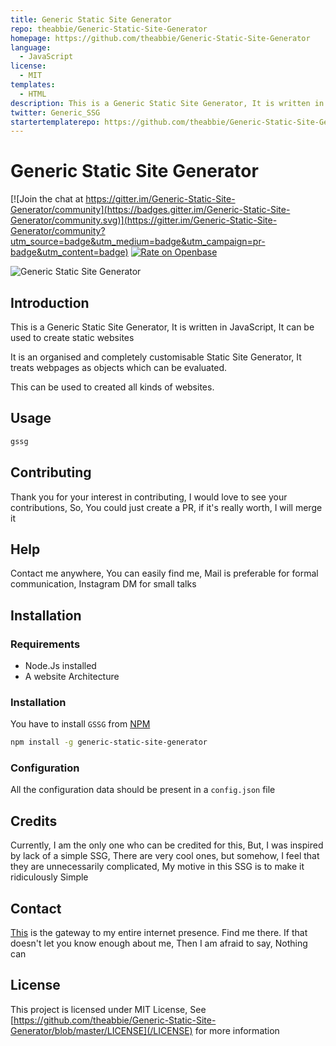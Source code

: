 ```yaml
---
title: Generic Static Site Generator
repo: theabbie/Generic-Static-Site-Generator
homepage: https://github.com/theabbie/Generic-Static-Site-Generator
language:
  - JavaScript
license:
  - MIT
templates:
  - HTML
description: This is a Generic Static Site Generator, It is written in JavaScript, It can be used to create static websites
twitter: Generic_SSG
startertemplaterepo: https://github.com/theabbie/Generic-Static-Site-Generator
---
```


# Generic Static Site Generator

[![Join the chat at https://gitter.im/Generic-Static-Site-Generator/community](https://badges.gitter.im/Generic-Static-Site-Generator/community.svg)](https://gitter.im/Generic-Static-Site-Generator/community?utm_source=badge&utm_medium=badge&utm_campaign=pr-badge&utm_content=badge)
[![Rate on Openbase](https://badges.openbase.io/js/rating/generic-static-site-generator.svg)](https://openbase.io/js/generic-static-site-generator?utm_source=embedded&utm_medium=badge&utm_campaign=rate-badge)

![Generic Static Site Generator](https://theabbie.github.io/files/logo.png)

## Introduction

This is a Generic Static Site Generator, It is written in JavaScript, It can be used to create static websites

It is an organised and completely customisable Static Site Generator, It treats webpages as objects which can be evaluated.

This can be used to created all kinds of websites.

## Usage

```sh
gssg
```

## Contributing

Thank you for your interest in contributing, I would love to see your contributions, So, You could just create a PR, if it's really worth, I will merge it

## Help

Contact me anywhere, You can easily find me, Mail is preferable for formal communication, Instagram DM for small talks

## Installation

### Requirements

* Node.Js installed
* A website Architecture

### Installation

You have to install `GSSG` from [NPM](https://www.npmjs.com/package/generic-static-site-generator)

```sh
npm install -g generic-static-site-generator
```

### Configuration

All the configuration data should be present in a `config.json` file

## Credits

Currently, I am the only one who can be credited for this, But, I was inspired by lack of a simple SSG, There are very cool ones, but somehow, I feel that they are unnecessarily complicated, My motive in this SSG is to make it ridiculously Simple

## Contact

[This](https://theabbie.github.io) is the gateway to my entire internet presence. Find me there. If that doesn't let you know enough about me, Then I am afraid to say, Nothing can

## License

This project is licensed under MIT License, See [https://github.com/theabbie/Generic-Static-Site-Generator/blob/master/LICENSE](/LICENSE) for more information
